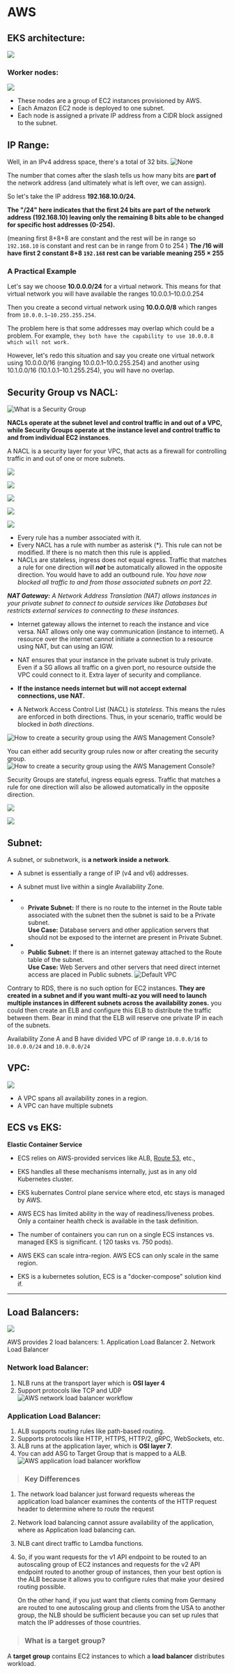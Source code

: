 
# AWS

## EKS architecture:

![](https://miro.medium.com/v2/resize:fit:2000/1*B7f0pdQcoT9HKCJ5mUtuzg.png)

### Worker nodes:
![](https://miro.medium.com/v2/resize:fit:2000/0*rG-gau-zP9_j7LWX.png)
- These nodes are a group of EC2 instances provisioned by AWS. 
- Each Amazon EC2 node is deployed to one subnet. 
- Each node is assigned a private IP address from a CIDR block assigned to the subnet.

## IP Range:

Well, in an IPv4 address space, there's a total of 32 bits.
![None](https://miro.medium.com/v2/resize:fit:700/1*K-qGk8aq454KsWt5FgmI3g.png)

The number that comes after the slash tells us how many bits are  **part of**  the network address (and ultimately what is left over, we can assign).

So let's take the IP address  **192.168.10.0/24.**

**The "/24" here indicates that the first 24 bits are part of the network address (192.168.10) leaving only the remaining 8 bits able to be changed for specific host addresses (0-254).**

(meaning first 8+8+8 are constant and the rest will be in range so `192.168.10` is constant and rest can be in range from 0 to 254 )
**The /16 will have first 2 constant 8+8 `192.168` 
rest can be variable meaning  255 × 255**

### **A Practical Example**

Let's say we choose  **10.0.0.0/24**  for a virtual network. This means for that virtual network you will have available the ranges 10.0.0.1–10.0.0.254 

Then you create a second virtual network using  **10.0.0.0/8**  which ranges from `10.0.0.1–10.255.255.254`.

The problem here is that some addresses may overlap which could be a problem. For example, `they both have the capability to use 10.0.0.8 which will not work.`

However, let's redo this situation and say you create one virtual network using 10.0.0.0/16 (ranging 10.0.0.1–10.0.255.254) and another using 10.1.0.0/16 (10.1.0.1–10.1.255.254), you will have no overlap.

## Security Group vs NACL:

![What is a Security Group](https://static.javatpoint.com/tutorial/aws/images/aws-nacl-vs-security-group.png)

**NACLs operate at the subnet level and control traffic in and out of a VPC, while Security Groups operate at the instance level and control traffic to and from individual EC2 instances**.

A NACL is a security layer for your VPC, that acts as a firewall for controlling traffic in and out of one or more subnets.

![](https://cdn.shortpixel.ai/spai/w_1152+q_lossy+ret_img+to_webp/www.corestack.io/wp-content/uploads/img7-1024x456-1.jpg)

![](https://cdn.shortpixel.ai/spai/w_1152+q_lossy+ret_img+to_webp/www.corestack.io/wp-content/uploads/img10-1024x303-1.jpg)

![](https://cdn.shortpixel.ai/spai/w_1152+q_lossy+ret_img+to_webp/www.corestack.io/wp-content/uploads/img12-1024x475-1.jpg)

![](https://cdn.shortpixel.ai/spai/w_1136+q_lossy+ret_img+to_webp/www.corestack.io/wp-content/uploads/img13-1024x799-1.jpg)

![](https://learnwithaniket.com/wp-content/uploads/2021/08/Network_ACL_Outbound_Rules-1024x529.jpg)

-   Every rule has a number associated with it.
-   Every NACL has a rule with number as asterisk (*). This rule can not be modified. If there is no match then this rule is applied.
- NACLs are stateless, ingress does not equal egress. Traffic that matches a rule for one direction will **_not_** be automatically allowed in the opposite direction. You would have to add an outbound rule.
_You have now blocked all traffic to and from those associated subnets on port 22._

_**NAT Gateway:**_  _A Network Address Translation (NAT) allows instances in your private subnet to connect to outside services like Databases but restricts external services to connecting to these instances._

- Internet gateway allows the internet to reach the instance and vice versa. NAT allows only one way communication (instance to internet). A resource over the internet cannot initiate a connection to a resource using NAT, but can using an IGW.

- NAT ensures that your instance in the private subnet is truly private. Even if a SG allows all traffic on a given port, no resource outside the VPC could connect to it. Extra layer of security and compliance.
- **If the instance needs internet but will not accept external connections, use NAT.**
- A Network Access Control List (NACL) is _stateless_. This means the rules are enforced in both directions. Thus, in your scenario, traffic would be blocked in _both directions_.

![How to create a security group using the AWS Management Console?](https://www.manageengine.com/log-management/images/amazon-vpc-security-groups-ss3-24.png)

You can either add security group rules now or after creating the security group.
![How to create a security group using the AWS Management Console?](https://www.manageengine.com/log-management/images/amazon-vpc-security-groups-ss4-24.png)

Security Groups are stateful, ingress equals egress. Traffic that matches a rule for one direction will also be allowed automatically in the opposite direction.

![](https://cdn.shortpixel.ai/spai/w_1136+q_lossy+ret_img+to_webp/www.corestack.io/wp-content/uploads/img4.jpg)

![](https://cdn.shortpixel.ai/spai/w_1488+q_lossy+ret_img+to_webp/www.corestack.io/wp-content/uploads/img5.jpg)

## Subnet:
A subnet, or subnetwork, is **a network inside a network**.
- A subnet is essentially a range of IP (v4 and v6) addresses.
- A subnet must live within a single Availability Zone.
- -   **Private Subnet:**  If there is no route to the internet in the Route table associated with the subnet then the subnet is said to be a Private subnet.  
    **Use Case:**  Database servers and other application servers that should not be exposed to the internet are present in Private Subnet.  
    
- -   **Public Subnet:**  If there is an internet gateway attached to the Route table of the subnet.  
    **Use Case:**  Web Servers and other servers that need direct internet access are placed in Public subnets.
![Default VPC](https://cdn.hashnode.com/res/hashnode/image/upload/v1699528395651/kSuv86jll.png?auto=format&auto=compress,format&format=webp)

Contrary to RDS, there is no such option for EC2 instances. **They are created in a subnet and if you want multi-az you will need to launch multiple instances in different subnets across the availability zones.**
you could then create an ELB and configure this ELB to distribute the traffic between them. Bear in mind that the ELB will reserve one private IP in each of the subnets.

Availability Zone A and B have divided VPC of IP range `10.0.0.0/16` to `10.0.0.0/24` and `10.0.0.0/24` 
## VPC:
![](https://miro.medium.com/v2/resize:fit:1400/1*j65csQd0VgvDS6dYyWVFPg.png)

-   A VPC spans all availability zones in a region.
- A VPC can have multiple subnets


## ECS vs EKS:
**Elastic Container Service**
-   ECS relies on AWS-provided services like ALB,  [Route 53](https://www.bmc.com/blogs/an-introduction-to-aws-route-53/), etc.,
-   EKS handles all these mechanisms internally, just as in any old Kubernetes cluster.
- EKS kubernates Control plane service where etcd, etc stays is managed by AWS.
-    AWS ECS has limited ability in the way of readiness/liveness probes. Only a container health check is available in the task definition.
-  The number of containers you can run on a single ECS instances vs. managed EKS is significant. ( 120 tasks vs. 750 pods).

-   AWS EKS can scale intra-region. AWS ECS can only scale in the same region.
- EKS is a kubernetes solution, ECS is a "docker-compose" solution kind if.

--- 
## Load Balancers:

![](https://github.com/sagarsumit03/home/blob/master/AWS/alb-nlb.png)

AWS provides 2 load balancers:
	1. Application Load Balancer
	2. Network Load Balancer

### Network load Balancer:
1.  NLB runs at the transport layer which is  **OSI layer 4**
2. Support protocols like TCP and UDP
![AWS network load balancer workflow](https://github.com/sagarsumit03/home/blob/master/AWS/nlb.gif)



### Application Load Balancer:
1. ALB supports routing rules like path-based routing.
2. Supports protocols like HTTP, HTTPS, HTTP/2, gRPC, WebSockets, etc.
3. ALB runs at the application layer, which is  **OSI layer 7**.
4. You can add ASG to Target Group that is mapped to a ALB.
![AWS application load balancer  workflow](https://github.com/sagarsumit03/home/blob/master/AWS/alb.gif)

> ### Key Differences 

1. The network load balancer just forward requests whereas the application load balancer examines the contents of the HTTP request header to determine where to route the request

2. Network load balancing cannot assure availability of the application, where as Application load balancing can.

4. NLB cant direct traffic to Lamdba functions.

3. So, if you want requests for the v1 API endpoint to be routed to an autoscaling group of EC2 instances and requests for the v2 API endpoint routed to another group of instances, then your best option is the ALB because it allows you to configure rules that make your desired routing possible.

	On the other hand, if you just want that clients coming from Germany are routed to one autoscaling group and clients from the USA to another group, the NLB should be sufficient because you can set up rules that match the IP addresses of those countries.

> ### **What is a target group?**

A  **target group**  contains EC2 instances to which a  **load balancer**  distributes workload.
